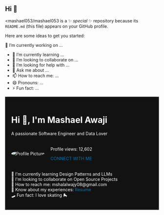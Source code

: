 ## Hi  👋

<mashael053/mashael053 is a ✨ _special_ ✨ repository because its `README.md` (this file) appears on your GitHub profile.

Here are some ideas to get you started:

🔭 I’m currently working on ...
- 🌱 I’m currently learning ...
- 👯 I’m looking to collaborate on ...
- 🤔 I’m looking for help with ...
- 💬 Ask me about ...
- 📫 How to reach me: ...
- 😄 Pronouns: ...
- ⚡ Fun fact: ...

<div style="background-color: #121212; color: #fff; padding: 20px;">

<h1>Hi 👋, I'm Mashael Awaji</h1>

<p>A passionate Software Engineer and Data Lover</p>

<div style="display: flex; align-items: center; margin-top: 20px;">

<img src="https://via.placeholder.com/150" alt="Profile Picture" style="border-radius: 50%; margin-right: 20px;">

<div>

<p>Profile views: 12,602</p>

<a href="mailto:mshalalwajy08@gmail.com" style="color: #0077b6; text-decoration: none;">CONNECT WITH ME</a>

</div>

</div>

<ul style="list-style-type: none; padding: 0; margin-top: 20px;">

<li>🌱 I'm currently learning Design Patterns and LLMs</li>

<li>👥 I'm looking to collaborate on Open Source Projects</li>

<li>📧 How to reach me: mshalalwajy08@gmail.com</li>

<li>📄 Know about my experiences: <a href="#" style="color: #0077b6; text-decoration: none;">Resume</a></li>

<li>🛹 Fun fact: I love skating 🛼</li>

</ul>

</div>

